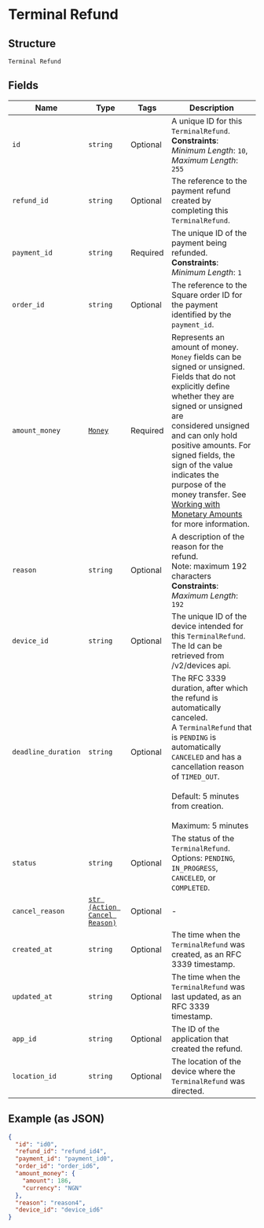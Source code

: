 
# Terminal Refund

## Structure

`Terminal Refund`

## Fields

| Name | Type | Tags | Description |
|  --- | --- | --- | --- |
| `id` | `string` | Optional | A unique ID for this `TerminalRefund`.<br>**Constraints**: *Minimum Length*: `10`, *Maximum Length*: `255` |
| `refund_id` | `string` | Optional | The reference to the payment refund created by completing this `TerminalRefund`. |
| `payment_id` | `string` | Required | The unique ID of the payment being refunded.<br>**Constraints**: *Minimum Length*: `1` |
| `order_id` | `string` | Optional | The reference to the Square order ID for the payment identified by the `payment_id`. |
| `amount_money` | [`Money`](../../doc/models/money.md) | Required | Represents an amount of money. `Money` fields can be signed or unsigned.<br>Fields that do not explicitly define whether they are signed or unsigned are<br>considered unsigned and can only hold positive amounts. For signed fields, the<br>sign of the value indicates the purpose of the money transfer. See<br>[Working with Monetary Amounts](../../https://developer.squareup.com/docs/build-basics/working-with-monetary-amounts)<br>for more information. |
| `reason` | `string` | Optional | A description of the reason for the refund.<br>Note: maximum 192 characters<br>**Constraints**: *Maximum Length*: `192` |
| `device_id` | `string` | Optional | The unique ID of the device intended for this `TerminalRefund`.<br>The Id can be retrieved from /v2/devices api. |
| `deadline_duration` | `string` | Optional | The RFC 3339 duration, after which the refund is automatically canceled.<br>A `TerminalRefund` that is `PENDING` is automatically `CANCELED` and has a cancellation reason<br>of `TIMED_OUT`.<br><br>Default: 5 minutes from creation.<br><br>Maximum: 5 minutes |
| `status` | `string` | Optional | The status of the `TerminalRefund`.<br>Options: `PENDING`, `IN_PROGRESS`, `CANCELED`, or `COMPLETED`. |
| `cancel_reason` | [`str (Action Cancel Reason)`](../../doc/models/action-cancel-reason.md) | Optional | - |
| `created_at` | `string` | Optional | The time when the `TerminalRefund` was created, as an RFC 3339 timestamp. |
| `updated_at` | `string` | Optional | The time when the `TerminalRefund` was last updated, as an RFC 3339 timestamp. |
| `app_id` | `string` | Optional | The ID of the application that created the refund. |
| `location_id` | `string` | Optional | The location of the device where the `TerminalRefund` was directed. |

## Example (as JSON)

```json
{
  "id": "id0",
  "refund_id": "refund_id4",
  "payment_id": "payment_id0",
  "order_id": "order_id6",
  "amount_money": {
    "amount": 186,
    "currency": "NGN"
  },
  "reason": "reason4",
  "device_id": "device_id6"
}
```

